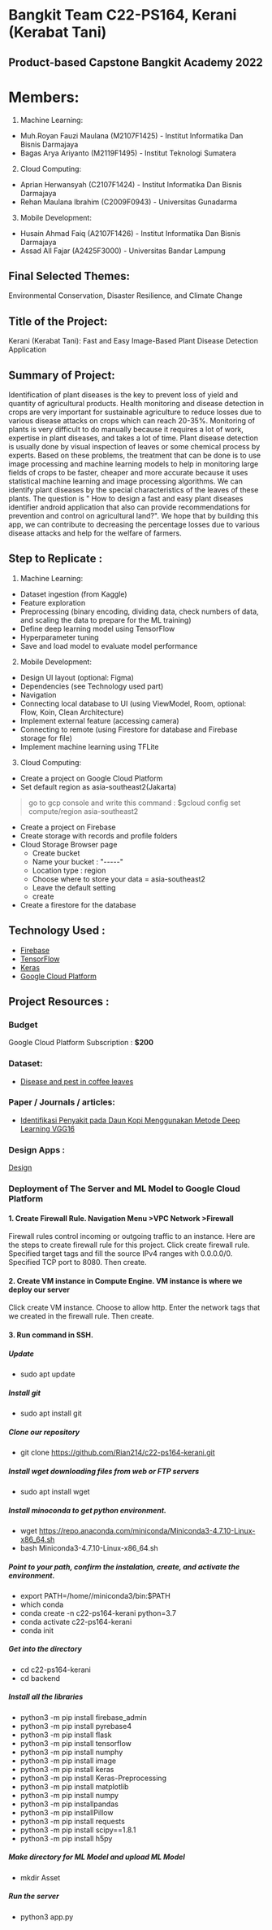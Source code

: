 # Bangkit Team C22-PS164, Kerani (Kerabat Tani)

Product-based Capstone Bangkit Academy 2022
--
# Members:
1. Machine Learning:
- Muh.Royan Fauzi Maulana (M2107F1425) - Institut Informatika Dan Bisnis Darmajaya
- Bagas Arya Ariyanto (M2119F1495) - Institut Teknologi Sumatera

2. Cloud Computing:
- Aprian Herwansyah (C2107F1424) - Institut Informatika Dan Bisnis Darmajaya
- Rehan Maulana Ibrahim (C2009F0943) - Universitas Gunadarma

3. Mobile Development:
- Husain Ahmad Faiq (A2107F1426) - Institut Informatika Dan Bisnis Darmajaya
- Assad All Fajar (A2425F3000) - Universitas Bandar Lampung

Final Selected Themes:
--
Environmental Conservation, Disaster Resilience, and Climate Change

Title of the Project: 
--
Kerani (Kerabat Tani): Fast and Easy Image-Based Plant Disease Detection Application

Summary of Project: 
--
Identification of plant diseases is the key to prevent loss of yield and quantity of agricultural products. Health monitoring and disease detection in crops are very important for sustainable agriculture to reduce losses due to various disease attacks on crops which can reach 20-35%. Monitoring of plants is very difficult to do manually because it requires a lot of work, expertise in plant diseases, and takes a lot of time. Plant disease detection is usually done by visual inspection of leaves or some chemical process by experts. Based on these problems, the treatment that can be done is to use image processing and machine learning models to help in monitoring large fields of crops to be faster, cheaper and more accurate because it uses statistical machine learning and image processing algorithms. We can identify plant diseases by the special characteristics of the leaves of these plants. The question is " How to design a fast and easy plant diseases identifier android application that also can provide recommendations for prevention and control on agricultural land?". We hope that by building this app, we can contribute to decreasing the percentage losses due to various disease attacks and help for the welfare of farmers. 

Step to Replicate : 
--

1. Machine Learning:
- Dataset ingestion (from Kaggle)
- Feature exploration
- Preprocessing (binary encoding, dividing data, check numbers of data, and scaling the data to prepare for the ML training)
- Define deep learning model using TensorFlow 
- Hyperparameter tuning 
- Save and load model to evaluate model performance

2. Mobile Development:
- Design UI layout (optional: Figma)
- Dependencies (see Technology used part)
- Navigation
- Connecting local database to UI (using ViewModel, Room, optional: Flow, Koin, Clean Architecture)
- Implement external feature (accessing camera)
- Connecting to remote (using Firestore for database and Firebase storage for file)
- Implement machine learning using TFLite

3. Cloud Computing:
- Create a project on Google Cloud Platform
- Set default region as asia-southeast2(Jakarta)
> go to gcp console and write this command : $gcloud config set compute/region asia-southeast2
- Create a project on Firebase
- Create storage with records and profile folders
- Cloud Storage Browser page
  - Create bucket
  - Name your bucket : "-----"
  - Location type : region
  - Choose where to store your data = asia-southeast2
  - Leave the default setting
  - create
- Create a firestore for the database 

Technology Used : 
--
- [Firebase](https://firebase.google.com)
- [TensorFlow](https://www.tensorflow.org/lite/guide/android)
- [Keras]([https://keras.io/])
- [Google Cloud Platform](https://cloud.google.com/gcp)

Project Resources : 
--
### Budget
Google Cloud Platform Subscription : **$200**

### Dataset:
- [Disease and pest in coffee leaves]([https://www.kaggle.com/datasets/alvarole/coffee-leaves-disease])

### Paper / Journals / articles:
- [Identifikasi Penyakit pada Daun Kopi Menggunakan Metode Deep Learning VGG16](https://jurnal.yudharta.ac.id/v2/index.php/EXPLORE-IT/article/view/2689)

### Design Apps :
[Design](https://www.figma.com/file/j81lA9sBapgNRp8tfqKYZG/Kerani-(Kerabat-Tani)?node-id=0%3A1)

### Deployment of The Server and ML Model to Google Cloud Platform
#### 1. Create Firewall Rule. Navigation Menu >VPC Network >Firewall
Firewall rules control incoming or outgoing traffic to an instance. Here are the steps to create firewall rule for this project.
Click create firewall rule. Specified target tags and fill the source IPv4 ranges with 0.0.0.0/0. Specified TCP port to 8080. Then create.
#### 2. Create VM instance in Compute Engine. VM instance is where we deploy our server
Click create VM instance. Choose to allow http. Enter the network tags that we created in the firewall rule. Then create.
#### 3. Run command in SSH.
##### Update
  - sudo apt update
##### Install git
  - sudo apt install git
##### Clone our repository
  - git clone https://github.com/Rian214/c22-ps164-kerani.git
##### Install wget downloading files from web or FTP servers
  - sudo apt install wget
##### Install minoconda to get python environment.
  - wget https://repo.anaconda.com/miniconda/Miniconda3-4.7.10-Linux-x86_64.sh
  - bash Miniconda3-4.7.10-Linux-x86_64.sh
##### Point to your path, confirm the instalation, create, and activate the environment.
  - export PATH=/home/<your folder name>/miniconda3/bin:$PATH
  - which conda
  - conda create -n c22-ps164-kerani python=3.7
  - conda activate c22-ps164-kerani
  - conda init
##### Get into the directory
  - cd c22-ps164-kerani
  - cd backend
##### Install all the libraries
  - python3 -m pip install firebase_admin
  - python3 -m pip install pyrebase4
  - python3 -m pip install flask
  - python3 -m pip install tensorflow
  - python3 -m pip install numphy
  - python3 -m pip install image
  - python3 -m pip install keras
  - python3 -m pip install Keras-Preprocessing
  - python3 -m pip install matplotlib
  - python3 -m pip install numpy
  - python3 -m pip installpandas
  - python3 -m pip installPillow
  - python3 -m pip install requests
  - python3 -m pip install scipy==1.8.1
  - python3 -m pip install h5py
##### Make directory for ML Model and upload ML Model
  - mkdir Asset
##### Run the server
  - python3 app.py
  
